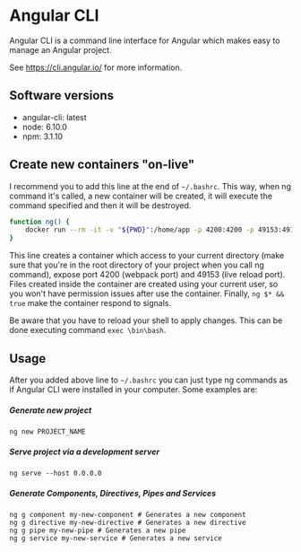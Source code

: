 # Angular CLI

Angular CLI is a command line interface for Angular which makes easy to manage an Angular project.

See https://cli.angular.io/ for more information.

## Software versions

- angular-cli: latest
- node: 6.10.0
- npm: 3.1.10

## Create new containers "on-live"

I recommend you to add this line at the end of `~/.bashrc`. This way, when ng command it's called, a new container will be created, it will execute the command specified and then it will be destroyed.

```bash
function ng() {
	docker run --rm -it -v "${PWD}":/home/app -p 4200:4200 -p 49153:49153 -u `id -u`:`id -g` kstromeiraos/angular-cli "ng $* && true"
}
```

This line creates a container which access to your current directory (make sure that you're in the root directory of your project when you call ng command), expose port 4200 (webpack port) and 49153 (live reload port). Files created inside the container are created using your current user, so you won't have permission issues after use the container. Finally, `ng $* && true` make the container respond to signals.

Be aware that you have to reload your shell to apply changes. This can be done executing command `exec \bin\bash`.

## Usage

After you added above line to `~/.bashrc` you can just type ng commands as if Angular CLI were installed in your computer. Some examples are:

##### Generate new project

`ng new PROJECT_NAME`

##### Serve project via a development server

`ng serve --host 0.0.0.0`

##### Generate Components, Directives, Pipes and Services

`ng g component my-new-component # Generates a new component`  
`ng g directive my-new-directive # Generates a new directive`  
`ng g pipe my-new-pipe # Generates a new pipe`  
`ng g service my-new-service # Generates a new service`  
